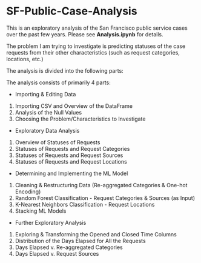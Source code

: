 # SF-Public-Case-Analysis
This is an exploratory analysis of the San Francisco public service cases over the past few years. 
Please see **Analysis.ipynb** for details.

The problem I am trying to investigate is predicting statuses of the case requests from their other characteristics (such as request categories, locations, etc.)

The analysis is divided into the following parts:

The analysis consists of primarily 4 parts:

* Importing & Editing Data

1. Importing CSV and Overview of the DataFrame
2. Analysis of the Null Values
3. Choosing the Problem/Characteristics to Investigate

* Exploratory Data Analysis

1. Overview of Statuses of Requests
2. Statuses of Requests and Request Categories
3. Statuses of Requests and Request Sources
4. Statuses of Requests and Request Locations

* Determining and Implementing the ML Model

1. Cleaning & Restructuring Data (Re-aggregated Categories & One-hot Encoding)
2. Random Forest Classification - Request Categories & Sources (as Input)
3. K-Nearest Neighbors Classification - Request Locations
4. Stacking ML Models

* Further Exploratory Analysis

1. Exploring & Transforming the Opened and Closed Time Columns
2. Distribution of the Days Elapsed for All the Requests
3. Days Elapsed v. Re-aggregated Categories
4. Days Elapsed v. Request Sources




